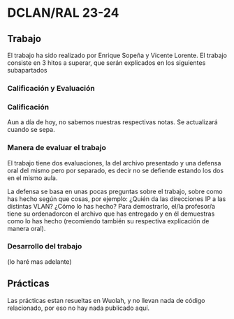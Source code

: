 # DCLAN/RAL 23-24

## Trabajo

El trabajo ha sido realizado por Enrique Sopeña y Vicente Lorente. El trabajo consiste en 3 hitos a superar, que serán explicados en los siguientes subapartados

### Calificación y Evaluación

### Calificación

Aun a día de hoy, no sabemos nuestras respectivas notas. Se actualizará cuando se sepa.

### Manera de evaluar el trabajo

El trabajo tiene dos evaluaciones, la del archivo presentado y una defensa oral del mismo pero por separado, es decir no se defiende estando los dos en el mismo aula. 

La defensa se basa en unas pocas preguntas sobre el trabajo, sobre como has hecho según que cosas, por ejemplo: ¿Quién da las direcciones IP a las distintas VLAN? ¿Cómo lo has hecho? Para demostrarlo, el/la profesor/a tiene su ordenadorcon el archivo que has entregado y en él demuestras como lo has hecho (recomiendo también su respectiva explicación de manera oral). 

### Desarrollo del trabajo

(lo haré mas adelante)

## Prácticas
Las prácticas estan resueltas en Wuolah, y no llevan nada de código relacionado, por eso no hay nada publicado aquí. 


